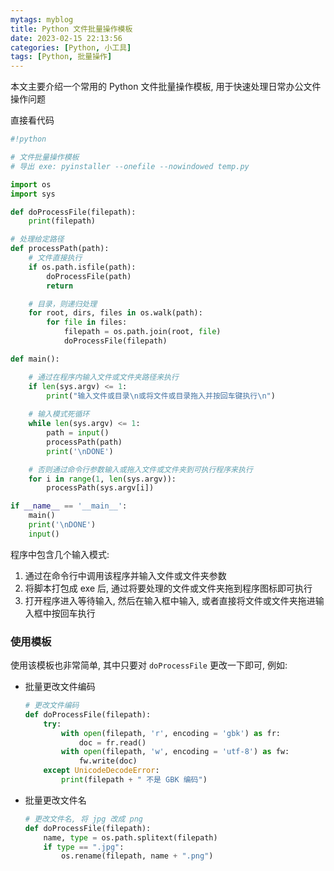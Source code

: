 ```yaml
---
mytags: myblog
title: Python 文件批量操作模板
date: 2023-02-15 22:13:56
categories: [Python, 小工具]
tags: [Python, 批量操作]
---
```


本文主要介绍一个常用的 Python 文件批量操作模板, 用于快速处理日常办公文件操作问题

<!-- more -->

直接看代码

```python
#!python

# 文件批量操作模板
# 导出 exe: pyinstaller --onefile --nowindowed temp.py

import os
import sys

def doProcessFile(filepath):
    print(filepath)

# 处理给定路径
def processPath(path):
    # 文件直接执行
    if os.path.isfile(path):
        doProcessFile(path)
        return 

    # 目录，则递归处理
    for root, dirs, files in os.walk(path):
        for file in files:
            filepath = os.path.join(root, file)
            doProcessFile(filepath)

def main():

    # 通过在程序内输入文件或文件夹路径来执行
    if len(sys.argv) <= 1:
        print("输入文件或目录\n或将文件或目录拖入并按回车键执行\n")
    
    # 输入模式死循环
    while len(sys.argv) <= 1:
        path = input()
        processPath(path)
        print('\nDONE')

    # 否则通过命令行参数输入或拖入文件或文件夹到可执行程序来执行
    for i in range(1, len(sys.argv)):
        processPath(sys.argv[i])

if __name__ == '__main__':
    main()
    print('\nDONE')
    input()
```

程序中包含几个输入模式:
1. 通过在命令行中调用该程序并输入文件或文件夹参数
2. 将脚本打包成 exe 后, 通过将要处理的文件或文件夹拖到程序图标即可执行
3. 打开程序进入等待输入, 然后在输入框中输入, 或者直接将文件或文件夹拖进输入框中按回车执行

### 使用模板

使用该模板也非常简单, 其中只要对 `doProcessFile` 更改一下即可, 例如:
* 批量更改文件编码
  ```python
  # 更改文件编码
  def doProcessFile(filepath):
      try:
          with open(filepath, 'r', encoding = 'gbk') as fr:
              doc = fr.read()
          with open(filepath, 'w', encoding = 'utf-8') as fw:
              fw.write(doc)
      except UnicodeDecodeError:
          print(filepath + " 不是 GBK 编码")
  ```

* 批量更改文件名
  ```python
  # 更改文件名, 将 jpg 改成 png
  def doProcessFile(filepath):
      name, type = os.path.splitext(filepath)
      if type == ".jpg":
          os.rename(filepath, name + ".png")
  ```
